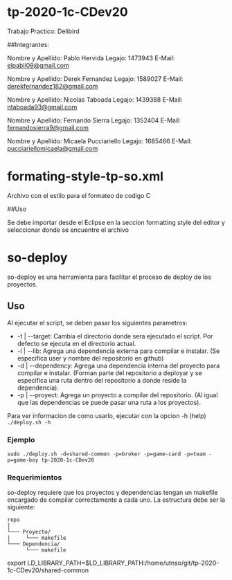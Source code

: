 # tp-2020-1c-CDev20

Trabajo Practico: Delibird

##Integrantes:

Nombre y Apellido: Pablo Hervida
Legajo: 1473943
E-Mail: elpabli09@gmail.com

Nombre y Apellido: Derek Fernandez
Legajo: 1589027
E-Mail: derekfernandez182@gmail.com

Nombre y Apellido: Nicolas Taboada
Legajo: 1439388
E-Mail: ntaboada93@gmail.com

Nombre y Apellido: Fernando Sierra
Legajo: 1352404
E-Mail: fernandosierra9@gmail.com

Nombre y Apellido: Micaela Pucciariello
Legajo: 1685466
E-Mail: pucciariellomicaela@gmail.com


# formating-style-tp-so.xml

Archivo con el estilo para el formateo de codigo C

##Uso

Se debe importar desde el Eclipse en la seccion formatting style del editor y seleccionar donde se encuentre el archivo

# so-deploy

so-deploy es una herramienta para facilitar el proceso de deploy de los proyectos.

## Uso

Al ejecutar el script, se deben pasar los siguientes parametros:
* -t | --target: Cambia el directorio donde sera ejecutado el script. Por defecto se ejecuta en el directorio actual.
* -l | --lib: Agrega una dependencia externa para compilar e instalar. (Se especifica user y nombre del repositorio en github)
* -d | --dependency: Agrega una dependencia interna del proyecto para compilar e instalar. (Forman parte del repositorio a deployar y se especifica una ruta dentro del repositorio a donde reside la dependencia).
* -p | --proyect: Agrega un proyecto a compilar del repositorio. (Al igual que las dependencias se puede pasar una ruta a los proyectos).

Para ver informacion de como usarlo, ejecutar con la opcion -h (help) `./deploy.sh -h`

### Ejemplo

`sudo ./deploy.sh -d=shared-common -p=broker -p=game-card -p=team -p=game-boy tp-2020-1c-CDev20`

### Requerimientos

so-deploy requiere que los proyectos y dependencias tengan un makefile encargado de compilar correctamente a cada uno.
La estructura debe ser la siguiente:

```
repo
│  
└─── Proyecto/  
|     └─── makefile  
└─── Dependencia/  
      └─── makefile
```

export LD_LIBRARY_PATH=$LD_LIBRARY_PATH:/home/utnso/git/tp-2020-1c-CDev20/shared-common
